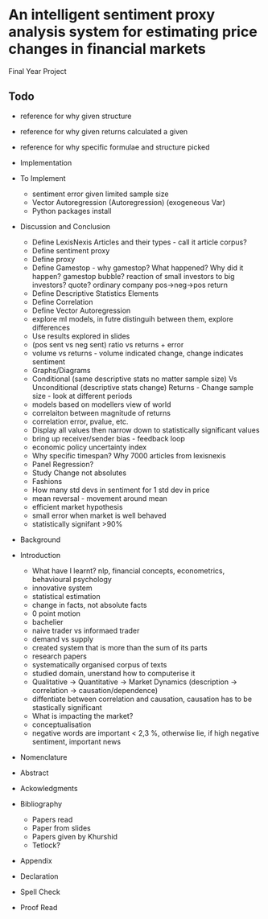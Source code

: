 # An intelligent sentiment proxy analysis system for estimating price changes in financial markets

Final Year Project

## Todo

- reference for why given structure
- reference for why given returns calculated a given
- reference for why specific formulae and structure picked

- Implementation
- To Implement
  - sentiment error given limited sample size
  - Vector Autoregression (Autoregression) (exogeneous Var)
  - Python packages install
- Discussion and Conclusion
  - Define LexisNexis Articles and their types - call it article corpus?
  - Define sentiment proxy
  - Define proxy
  - Define Gamestop - why gamestop? What happened? Why did it happen? gamestop bubble? reaction of small investors to big investors? quote? ordinary company pos->neg->pos return
  - Define Descriptive Statistics Elements
  - Define Correlation
  - Define Vector Autoregression
  - explore ml models, in futre distinguih between them, explore differences
  - Use results explored in slides
  - (pos sent vs neg sent) ratio vs returns + error
  - volume vs returns - volume indicated change, change indicates sentiment
  - Graphs/Diagrams
  - Conditional (same descriptive stats no matter sample size) Vs Unconditional (descriptive stats change) Returns - Change sample size - look at different periods
  - models based on modellers view of world
  - correlaiton between magnitude of returns
  - correlation error, pvalue, etc.
  - Display all values then narrow down to statistically significant values
  - bring up receiver/sender bias - feedback loop
  - economic policy uncertainty index
  - Why specific timespan? Why 7000 articles from lexisnexis
  - Panel Regression?
  - Study Change not absolutes
  - Fashions
  - How many std devs in sentiment for 1 std dev in price
  - mean reversal - movement around mean
  - efficient market hypothesis
  - small error when market is well behaved
  - statistically signifant >90%
- Background
- Introduction
  - What have I learnt? nlp, financial concepts, econometrics, behavioural psychology
  - innovative system
  - statistical estimation
  - change in facts, not absolute facts
  - 0 point motion
  - bachelier
  - naive trader vs informaed trader
  - demand vs supply
  - created system that is more than the sum of its parts
  - research papers
  - systematically organised corpus of texts
  - studied domain, unerstand how to computerise it
  - Qualitative -> Quantitative -> Market Dynamics (description -> correlation -> causation/dependence)
  - diffentiate between correlation and causation, causation has to be stastically significant
  - What is impacting the market?
  - conceptualisation
  - negative words are important < 2,3 %, otherwise lie, if high negative sentiment, important news
- Nomenclature
- Abstract
- Ackowledgments
- Bibliography
  - Papers read
  - Paper from slides
  - Papers given by Khurshid
  - Tetlock?
- Appendix
- Declaration
- Spell Check
- Proof Read